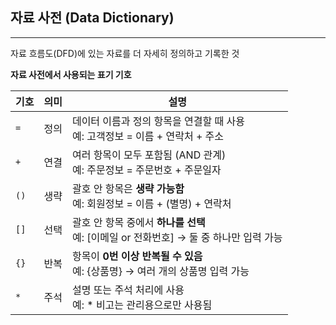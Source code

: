 ## 자료 사전 (Data Dictionary)

--- 

자료 흐름도(DFD)에 있는 자료를 더 자세히 정의하고 기록한 것

**자료 사전에서 사용되는 표기 기호**

| 기호   | 의미 | 설명                                                           |
|------|------|--------------------------------------------------------------|
| `=`  | 정의 | 데이터 이름과 정의 항목을 연결할 때 사용<br>예: 고객정보 = 이름 + 연락처 + 주소           |
| `+`  | 연결 | 여러 항목이 모두 포함됨 (AND 관계)<br>예: 주문정보 = 주문번호 + 주문일자              |
| `()` | 생략 | 괄호 안 항목은 **생략 가능함**<br>예: 회원정보 = 이름 + (별명) + 연락처             |
| `[]` | 선택 | 괄호 안 항목 중에서 **하나를 선택**<br>예: [이메일  or  전화번호] → 둘 중 하나만 입력 가능 |
| `{}` | 반복 | 항목이 **0번 이상 반복될 수 있음**<br>예: {상품명} → 여러 개의 상품명 입력 가능         |
| `*`  | 주석 | 설명 또는 주석 처리에 사용<br>예: * 비고는 관리용으로만 사용됨                       |